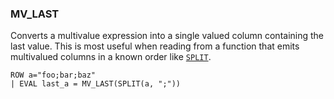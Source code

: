 <!--
This is generated by ESQL’s AbstractFunctionTestCase. Do no edit it. See ../README.md for how to regenerate it.
-->

### MV_LAST
Converts a multivalue expression into a single valued column containing the last
value. This is most useful when reading from a function that emits multivalued
columns in a known order like [`SPLIT`](https://www.elastic.co/docs/reference/elasticsearch/query-languages/esql/esql-functions-operators#esql-split).

```
ROW a="foo;bar;baz"
| EVAL last_a = MV_LAST(SPLIT(a, ";"))
```
